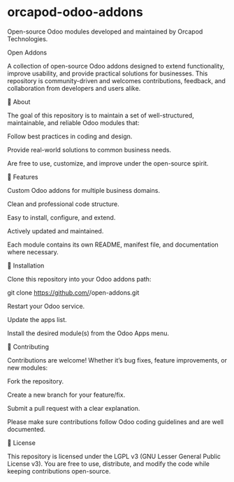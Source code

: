 # orcapod-odoo-addons
Open-source Odoo modules developed and maintained by Orcapod Technologies.

Open Addons

A collection of open-source Odoo addons designed to extend functionality, improve usability, and provide practical solutions for businesses.
This repository is community-driven and welcomes contributions, feedback, and collaboration from developers and users alike.

📌 About

The goal of this repository is to maintain a set of well-structured, maintainable, and reliable Odoo modules that:

Follow best practices in coding and design.

Provide real-world solutions to common business needs.

Are free to use, customize, and improve under the open-source spirit.

🚀 Features

Custom Odoo addons for multiple business domains.

Clean and professional code structure.

Easy to install, configure, and extend.

Actively updated and maintained.

Each module contains its own README, manifest file, and documentation where necessary.

🔧 Installation

Clone this repository into your Odoo addons path:

git clone https://github.com/<your-username>/open-addons.git


Restart your Odoo service.

Update the apps list.

Install the desired module(s) from the Odoo Apps menu.

🤝 Contributing

Contributions are welcome! Whether it’s bug fixes, feature improvements, or new modules:

Fork the repository.

Create a new branch for your feature/fix.

Submit a pull request with a clear explanation.

Please make sure contributions follow Odoo coding guidelines and are well documented.

📜 License

This repository is licensed under the LGPL v3 (GNU Lesser General Public License v3).
You are free to use, distribute, and modify the code while keeping contributions open-source.
